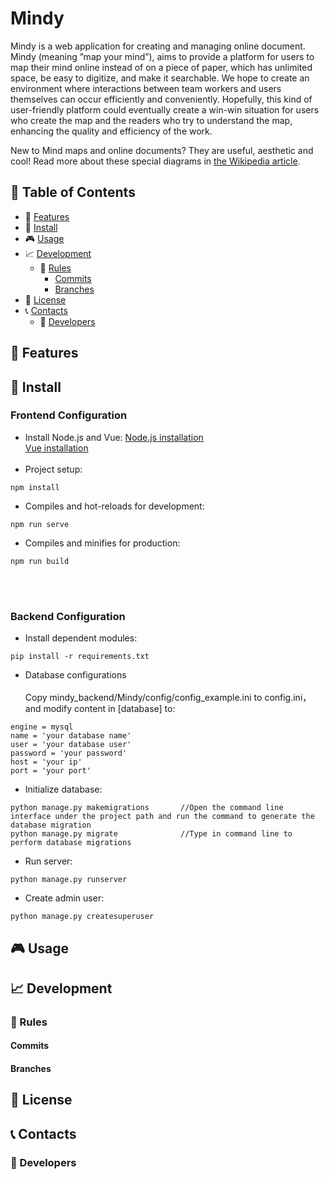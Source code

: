 # Mindy

Mindy is a web application for creating and managing online document. Mindy (meaning ”map your mind”), aims to provide a platform for
users to map their mind online instead of on a piece of paper, which has unlimited
space, be easy to digitize, and make it searchable. We hope to create an environment
where interactions between team workers and users themselves can occur efficiently
and conveniently. Hopefully, this kind of user-friendly platform could eventually
create a win-win situation for users who create the map and the readers who try to
understand the map, enhancing the quality and efficiency of the work.

New to Mind maps and online documents? They are useful, aesthetic and cool! Read more about these special diagrams in [the Wikipedia article](https://en.wikipedia.org/wiki/Mind_map).
## :paperclip: Table of Contents
- :rocket: [Features](#rocket-features)
- :hammer: [Install](#hammer-install)
- :video_game: [Usage](#video_game-usage)
- :chart_with_upwards_trend: [Development](#chart_with_upwards_trend-development)
  - :scroll: [Rules](#scroll-rules)
    - [Commits](#commits)
    - [Branches](#branches)
- :page_facing_up: [License](#page_facing_up-license)
- :telephone_receiver: [Contacts](#telephone_receiver-contacts)
  - :boy: [Developers](#boy-developers)

## :rocket: Features


## :hammer: Install

### Frontend Configuration
- Install Node.js and Vue: [Node.js installation](https://nodejs.org/zh-cn/download/)   
[Vue installation](https://cn.vuejs.org/v2/guide/installation.html) <br></br>
- Project setup: 
```
npm install
``` 

- Compiles and hot-reloads for development:
```
npm run serve
```
- Compiles and minifies for production:
```
npm run build
```
<br></br>
### Backend Configuration
- Install dependent modules:
```
pip install -r requirements.txt
``` 
- Database configurations<br></br>
Copy mindy_backend/Mindy/config/config_example.ini to config.ini，and modify content in [database] to:
```
engine = mysql
name = 'your database name'
user = 'your database user'
password = 'your password'
host = 'your ip'
port = 'your port'
```

- Initialize database:
```
python manage.py makemigrations       //Open the command line interface under the project path and run the command to generate the database migration 
python manage.py migrate              //Type in command line to perform database migrations
```
- Run server:
```
python manage.py runserver
```

* Create admin user:
```
python manage.py createsuperuser
``` 


## :video_game: Usage


## :chart_with_upwards_trend: Development

### :scroll: Rules

#### Commits
<!-- 
* Use this commit message format (angular style):  

    `[<type>] <subject>`
    `<BLANK LINE>`
    `<body>`

    where `type` must be one of the following:

    - feat: A new feature
    - fix: A bug fix
    - docs: Documentation only changes
    - style: Changes that do not affect the meaning of the code
    - refactor: A code change that neither fixes a bug nor adds a feature
    - test: Adding missing or correcting existing tests
    - chore: Changes to the build process or auxiliary tools and libraries such as documentation generation
    - update: Update of the library version or of the dependencies

and `body` must be should include the motivation for the change and contrast this with previous behavior (do not add body if the commit is trivial). 

* Use the imperative, present tense: "change" not "changed" nor "changes".
* Don't capitalize first letter.
* No dot (.) at the end. -->

#### Branches

<!-- * There is a master branch, used only for release.
* There is a dev branch, used to merge all sub dev branch.
* Avoid long descriptive names for long-lived branches.
* No CamelCase.
* Use grouping tokens (words) at the beginning of your branch names (in a similar way to the `type` of commit).
* Define and use short lead tokens to differentiate branches in a way that is meaningful to your workflow.
* Use slashes to separate parts of your branch names.
* Remove branch after merge if it is not important.

Examples:
    
    git branch -b docs/README
    git branch -b test/one-function
    git branch -b feat/side-bar
    git branch -b style/header -->


## :page_facing_up: License
<!-- * See [LICENSE](https://github.com/cedoor/ceditor/blob/master/LICENSE) file. -->

## :telephone_receiver: Contacts
### :boy: Developers
<!-- * e-mail : me@cedoor.dev
* github : [@cedoor](https://github.com/cedoor)
* website : https://cedoor.dev
© 2022 GitHub, Inc.
Terms
Privacy
Security
Status
Docs
Contact GitHub
Pricing
API
Training
Blog
About
 -->
